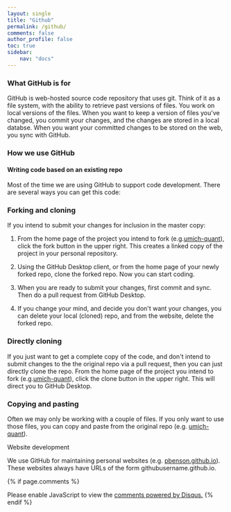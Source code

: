 ```yaml
---
layout: single
title: "Github"
permalink: /github/
comments: false
author_profile: false
toc: true
sidebar:
    nav: "docs"
---
```

### What GitHub is for

GitHub is web-hosted source code repository that uses git. Think of it as a file system, with the ability to retrieve past versions of files. You work on local versions of the files. When you want to keep a version of files you've changed, you commit your changes, and the changes are stored in a local databse. When you want your committed changes to be stored on the web, you sync with GitHub.

### How we use GitHub

#### Writing code based on an existing repo

Most of the time we are using GitHub to support code development. There are several ways you can get this code:

### Forking and cloning
If you intend to submit your changes for inclusion in the master copy:

1. From the home page of the project you intend to fork (e.g.[umich-quant](https://github.com/pbenson/umich-quant)), click the fork button in the upper right. This creates a linked copy of the project in your personal repository.

2. Using the GitHub Desktop client, or from the home page of your newly forked repo, clone the forked repo. Now you can start coding.

3. When you are ready to submit your changes, first commit and sync. Then do a pull request from GitHub Desktop.

4. If you change your mind, and decide you don't want your changes, you can delete your local (cloned) repo, and from the website, delete the forked repo.

### Directly cloning
If you just want to get a complete copy of the code, and don't intend to submit changes to the the original repo via a pull request, then you can just directly clone the repo. From the home page of the project you intend to fork (e.g.[umich-quant](https://github.com/pbenson/umich-quant)), click the clone button in the upper right. This will direct you to GitHub Desktop.

### Copying and pasting
Often we may only be working with a couple of files. If you only want to use those files, you can copy and paste from the original repo (e.g. [umich-quant](https://github.com/pbenson/umich-quant)).

Website development

We use GitHub for maintaining personal websites (e.g. [pbenson.github.io](http://pbenson.github.io)). These websites always have URLs of the form githubusername.github.io.

{% if page.comments %}
<div id="disqus_thread"></div>
<script>

/**
*  RECOMMENDED CONFIGURATION VARIABLES: EDIT AND UNCOMMENT THE SECTION BELOW TO INSERT DYNAMIC VALUES FROM YOUR PLATFORM OR CMS.
*  LEARN WHY DEFINING THESE VARIABLES IS IMPORTANT: https://disqus.com/admin/universalcode/#configuration-variables*/
/*
var disqus_config = function () {
this.page.url = PAGE_URL;  // Replace PAGE_URL with your page's canonical URL variable
this.page.identifier = PAGE_IDENTIFIER; // Replace PAGE_IDENTIFIER with your page's unique identifier variable
};
*/
(function() { // DON'T EDIT BELOW THIS LINE
var d = document, s = d.createElement('script');
s.src = 'https://israeldi.disqus.com/embed.js';
s.setAttribute('data-timestamp', +new Date());
(d.head || d.body).appendChild(s);
})();
</script>
<noscript>Please enable JavaScript to view the <a href="https://disqus.com/?ref_noscript">comments powered by Disqus.</a></noscript>
{% endif %}

